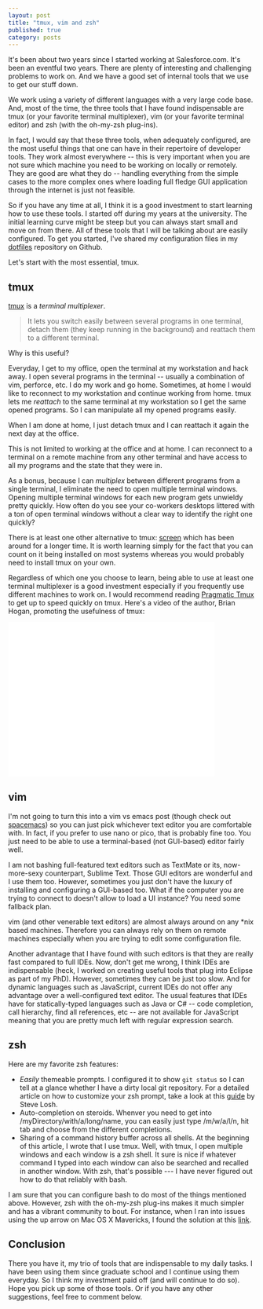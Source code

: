 ```yaml
---
layout: post
title: "tmux, vim and zsh"
published: true
category: posts
---
```


It's been about two years since I started working at Salesforce.com. It's been
an eventful two years. There are plenty of interesting and challenging
problems to work on. And we have a good set of internal tools that we use to
get our stuff down.

We work using a variety of different languages with a very large code base.
And, most of the time, the three tools that I have found indispensable are
tmux (or your favorite terminal multiplexer), vim (or your favorite terminal
editor) and zsh (with the oh-my-zsh plug-ins).

In fact, I would say that these three tools, when adequately configured, are
the most useful things that one can have in their repertoire of developer
tools. They work almost everywhere -- this is very important when you are not
sure which machine you need to be working on locally or remotely. They are
good are what they do -- handling everything from the simple cases to the more
complex ones where loading full fledge GUI application through the internet is
just not feasible.

So if you have any time at all, I think it is a good investment to start
learning how to use these tools. I started off during my years at the
university. The initial learning curve might be steep but you can always start
small and move on from there. All of these tools that I will be talking about
are easily configured. To get you started, I've shared my configuration files
in my [dotfiles](https://github.com/vazexqi/dotfiles) repository on Github.

Let's start with the most essential, tmux.

## tmux

[tmux](http://tmux.sourceforge.net/) is a _terminal multiplexer_.

> It lets you switch easily between several programs in one terminal, detach
> them (they keep running in the background) and reattach them to a different
> terminal.

Why is this useful?

Everyday, I get to my office, open the terminal at my workstation and hack
away. I open several programs in the terminal -- usually a combination of vim,
perforce, etc. I do my work and go home. Sometimes, at home I would like to
reconnect to my workstation and continue working from home. tmux lets me
_reattach_ to the same terminal at my workstation so I get the same opened
programs. So I can manipulate all my opened programs easily.

When I am done at home, I just detach tmux and I can reattach it again the
next day at the office.

This is not limited to working at the office and at home. I can reconnect to a
terminal on a remote machine from any other terminal and have access to all my
programs and the state that they were in.

As a bonus, because I can _multiplex_ between different programs from a single
terminal, I eliminate the need to open multiple terminal windows.  Opening
multiple terminal windows for each new program gets unwieldy pretty quickly.
How often do you see your co-workers desktops littered with a ton of open
terminal windows without a clear way to identify the right one quickly?

There is at least one other alternative to tmux:
[screen](http://en.wikipedia.org/wiki/GNU_Screen) which has been around for a
longer time. It is worth learning simply for the fact that you can count on it
being installed on most systems whereas you would probably need to install tmux
on your own.

Regardless of which one you choose to learn, being able to use at least one
terminal multiplexer is a good investment especially if you frequently use
different machines to work on. I would recommend reading [Pragmatic
Tmux](http://pragprog.com/book/bhtmux/tmux) to get up to speed quickly on tmux.
Here's a video of the author, Brian Hogan, promoting the usefulness of tmux:

<div class="videoWrapper">
<iframe width="420" height="315"
src="//www.youtube.com/embed/JXwS7z6Dqic" frameborder="0" 
allowfullscreen></iframe>
</div>

## vim

I'm not going to turn this into a vim vs emacs post (though check out
[spacemacs](https://github.com/syl20bnr/spacemacs)) so you can just pick
whichever text editor you are comfortable with. In fact, if you prefer to use
nano or pico, that is probably fine too. You just need to be able to use a
terminal-based (not GUI-based) editor fairly well.

I am not bashing full-featured text editors such as TextMate or its,
now-more-sexy counterpart, Sublime Text. Those GUI editors are wonderful
and I use them too. However, sometimes you just don't have the luxury of
installing and configuring a GUI-based too. What if the computer you are
trying to connect to doesn't allow to load a UI instance? You need some
fallback plan.

vim (and other venerable text editors) are almost always around on any
\*nix based machines. Therefore you can always rely on them on remote
machines especially when you are trying to edit some configuration file.

Another advantage that I have found with such editors is that they are
really fast compared to full IDEs. Now, don't get me wrong, I think IDEs
are indispensable (heck, I worked on creating useful tools that plug
into Eclipse as part of my PhD). However, sometimes they can be just too
slow. And for dynamic languages such as JavaScript, current IDEs do not
offer any advantage over a well-configured text editor. The usual
features that IDEs have for statically-typed languages such as Java or
C\# -- code completion, call hierarchy, find all references, etc -- are
not available for JavaScript meaning that you are pretty much left
with regular expression search.

## zsh

Here are my favorite zsh features:

* _Easily_ themeable prompts. I configured it to show `git status` so I can tell
at a glance whether I have a dirty local git repository. For a detailed article
on how to customize your zsh prompt, take a look at this
[guide](http://stevelosh.com/blog/2010/02/my-extravagant-zsh-prompt/) by Steve
Losh.
* Auto-completion on steroids. Whenver you need to get into
/myDirectory/with/a/long/name, you can easily just type /m/w/a/l/n, hit tab and
choose from the different completions.
* Sharing of a command history buffer across all shells. At the beginning of
this article, I wrote that I use tmux. Well, with tmux, I open multiple windows
and each window is a zsh shell. It sure is nice if whatever command I typed into
each window can also be searched and recalled in another window. With zsh,
that's possible --- I have never figured out how to do that reliably with bash.

I am sure that you can configure bash to do most of the things mentioned above.
However, zsh with the oh-my-zsh plug-ins makes it much simpler and has a vibrant
community to bout. For instance, when I ran into issues using the up arrow on
Mac OS X Mavericks, I found the solution at this
[link](https://github.com/syl20bnr/spacemacs).

## Conclusion

There you have it, my trio of tools that are indispensable to my daily tasks. I
have been using them since graduate school and I continue using them everyday.
So I think my investment paid off (and will continue to do so). Hope you pick up
some of those tools. Or if you have any other suggestions, feel free to comment
below.

